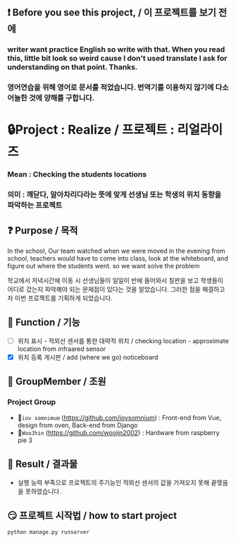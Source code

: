 ## ❗ Before you see this project, / 이 프로젝트를 보기 전에
### writer want practice English so write with that. When you read this, little bit look so weird cause I don't used translate I ask for understanding on that point. Thanks.
### 영어연습을 위해 영어로 문서를 적었습니다. 번역기를 이용하지 않기에 다소 어눌한 것에 양해를 구합니다.

# 🔒Project : Realize / 프로젝트 : 리얼라이즈
### Mean : Checking the students locations 
### 의미 : 깨닫다, 알아차리다라는 뜻에 맞게 선생님 또는 학생의 위치 동향을 파악하는 프로젝트

## ❓ Purpose / 목적
In the school, Our team watched when we were moved in the evening from school, teachers would have to come into class, look at the whiteboard, and figure out where the students went. so we want solve the problem

학교에서 저녁시간에 이동 시 선생님들이 일일이 반에 들어와서 칠판을 보고 학생들이 어디로 갔는지 파악해야 되는 문제점이 있다는 것을 알았습니다. 그러한 점을 해결하고자 이번 프로젝트를 기획하게 되었습니다. 
  

## 🎁 Function / 기능
- [ ] 위치 표시 - 적외선 센서를 통한 대략적 위치 / checking location - approximate location from infraared sensor
- [x] 위치 등록 게시판 / add (where we go) noticeboard

## 👏 GroupMember / 조원
### Project Group
- 🧑`iov somnimum` (https://github.com/iovsomnium) : Front-end from Vue, design from oven, Back-end from Django
- 👩`WooJhin` (https://github.com/woojin2002) : Hardware from raspberry pie 3

## 🤔 Result / 결과물
- 실행 능력 부족으로 프로젝트의 주기능인 적외선 센서의 값을 가져오지 못해 끝맺음을 못하였습니다.

## 😏 프로젝트 시작법 / how to start project
``` python manage.py runserver ```
